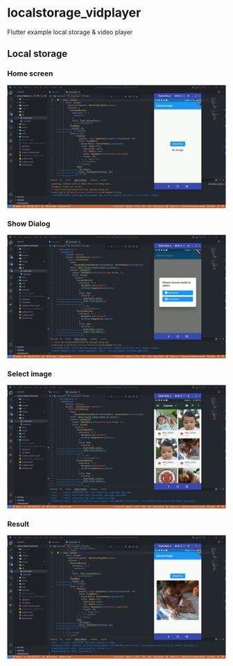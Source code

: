 # localstorage_vidplayer

Flutter example local storage & video player

## Local storage

### Home screen

![](images/1.JPG)

### Show Dialog

![](images/2.JPG)

### Select image

![](images/3.JPG)

### Result

![](images/4.JPG)

